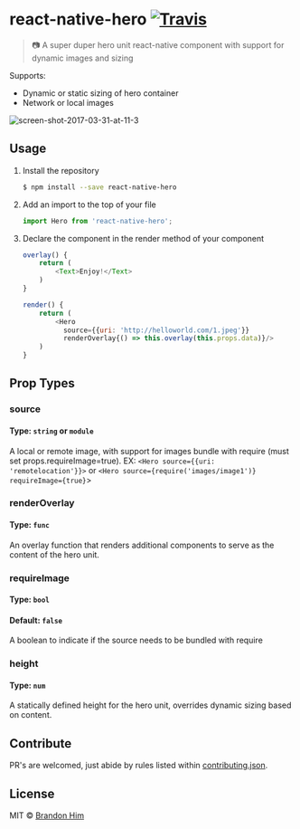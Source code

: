 # react-native-hero [![Travis](https://img.shields.io/travis/brh55/react-native-Hero.svg?style=flat-square)](https://travis-ci.org/brh55/react-native-Hero)
> 📷 A super duper hero unit react-native component with support for dynamic images and sizing

Supports:
- Dynamic or static sizing of hero container
- Network or local images

![screen-shot-2017-03-31-at-11-3](https://cloud.githubusercontent.com/assets/6020066/24564115/a48c07a0-1605-11e7-964d-2293a4b72ee6.png)

## Usage
1. Install the repository
    ```bash
    $ npm install --save react-native-hero
    ```
2. Add an import to the top of your file
    ```js
    import Hero from 'react-native-hero';
    ```
3. Declare the component in the render method of your component
    ```js
    overlay() {
        return (
            <Text>Enjoy!</Text>
        )
    }

    render() {
        return (
            <Hero
              source={{uri: 'http://helloworld.com/1.jpeg'}}
              renderOverlay{() => this.overlay(this.props.data)}/>
        )
    }
    ```

## Prop Types
### source
#### Type: `string` or `module`
A local or remote image, with support for images bundle with require (must set props.requireImage=true).
EX: `<Hero source={{uri: 'remotelocation'}}>` or `<Hero source={require('images/image1')} requireImage={true}`>

### renderOverlay
#### Type: `func`

An overlay function that renders additional components to serve as the content of the hero unit.

### requireImage
#### Type: `bool`
#### Default: `false`

A boolean to indicate if the source needs to be bundled with require

### height
#### Type: `num`

A statically defined height for the hero unit, overrides dynamic sizing based on content.

## Contribute
PR's are welcomed, just abide by rules listed within [contributing.json](http://github.com/brh55/contributing.json).

## License
MIT © [Brandon Him](https://github.com/brh55/react-native-hero)
